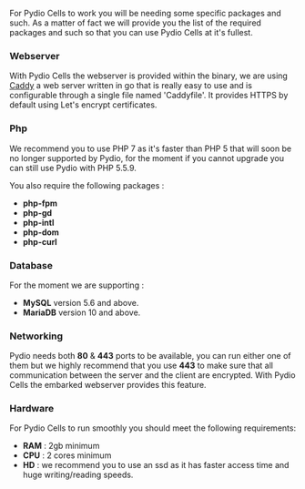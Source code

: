 For Pydio Cells to work you will be needing some specific packages and such.
As a matter of fact we will provide you the list of the required packages and such so that you can use Pydio Cells at it's fullest.

### Webserver

With Pydio Cells the webserver is provided within the binary, we are using [Caddy](https://caddyserver.com/docs) a web server written in go that is really easy to use and is configurable through a single file named 'Caddyfile'. It provides HTTPS by default using Let's encrypt certificates.

### Php

We recommend you to use PHP 7 as it's faster than PHP 5 that will soon be no longer supported by Pydio, for the moment if you cannot upgrade you can still use Pydio with PHP 5.5.9.

You also require the following packages :

* **php-fpm**
* **php-gd**
* **php-intl**
* **php-dom**
* **php-curl**

### Database

For the moment we are supporting :

* **MySQL** version 5.6 and above.
* **MariaDB** version 10 and above.

### Networking

Pydio needs both **80** & **443** ports to be available, you can run either one of them but we highly recommend that you use **443** to make sure that all communication between the server and the client are encrypted. With Pydio Cells the embarked webserver provides this feature.

### Hardware

For Pydio Cells to run smoothly you should meet the following requirements:

* **RAM** : 2gb minimum
* **CPU** : 2 cores minimum
* **HD**  : we recommend you to use an ssd as it has faster access time and huge writing/reading speeds.
